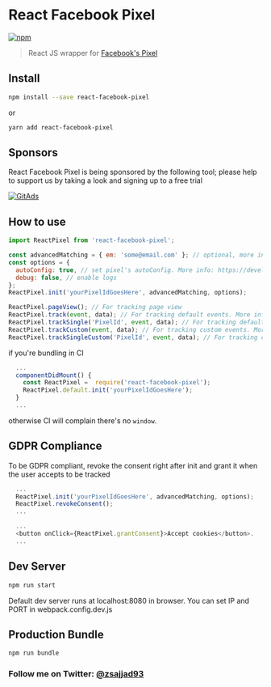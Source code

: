 # React Facebook Pixel

[![npm](https://img.shields.io/npm/dm/react-facebook-pixel.svg)](https://www.npmjs.com/package/react-facebook-pixel)

> React JS wrapper for [Facebook's Pixel](https://developers.facebook.com/docs/facebook-pixel)

## Install

```bash
npm install --save react-facebook-pixel

```

or

```bash
yarn add react-facebook-pixel

```

## Sponsors

React Facebook Pixel is being sponsored by the following tool; please help to support us by taking a look and signing up to a free trial

<a href="https://tracking.gitads.io/?repo=react-facebook-pixel" target="_blank">
 <img src="https://images.gitads.io/react-facebook-pixel" alt="GitAds"/>
</a>

## How to use

```js
import ReactPixel from 'react-facebook-pixel';

const advancedMatching = { em: 'some@email.com' }; // optional, more info: https://developers.facebook.com/docs/facebook-pixel/advanced/advanced-matching
const options = {
  autoConfig: true, // set pixel's autoConfig. More info: https://developers.facebook.com/docs/facebook-pixel/advanced/
  debug: false, // enable logs
};
ReactPixel.init('yourPixelIdGoesHere', advancedMatching, options);

ReactPixel.pageView(); // For tracking page view
ReactPixel.track(event, data); // For tracking default events. More info about standard events: https://developers.facebook.com/docs/facebook-pixel/implementation/conversion-tracking#standard-events
ReactPixel.trackSingle('PixelId', event, data); // For tracking default events.
ReactPixel.trackCustom(event, data); // For tracking custom events. More info about custom events: https://developers.facebook.com/docs/facebook-pixel/implementation/conversion-tracking#custom-events
ReactPixel.trackSingleCustom('PixelId', event, data); // For tracking custom events.
```

if you're bundling in CI

```js
  ...
  componentDidMount() {
    const ReactPixel =  require('react-facebook-pixel');
    ReactPixel.default.init('yourPixelIdGoesHere');
  }
  ...
```

otherwise CI will complain there's no `window`.

## GDPR Compliance

To be GDPR compliant, revoke the consent right after init and grant it when the user accepts to be tracked

```js
  ...
  ReactPixel.init('yourPixelIdGoesHere', advancedMatching, options);
  ReactPixel.revokeConsent();
  ...

  ...
  <button onClick={ReactPixel.grantConsent}>Accept cookies</button>.
  ...
```

## Dev Server

```bash
npm run start

```

Default dev server runs at localhost:8080 in browser.
You can set IP and PORT in webpack.config.dev.js

## Production Bundle

```bash
npm run bundle
```

### Follow me on Twitter: [@zsajjad93](https://twitter.com/zsajjad93)
